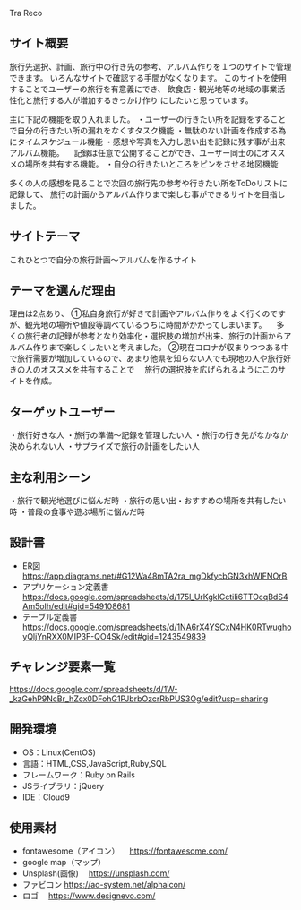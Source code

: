 Tra Reco

## サイト概要
旅行先選択、計画、旅行中の行き先の参考、アルバム作りを１つのサイトで管理できます。
いろんなサイトで確認する手間がなくなります。
このサイトを使用することでユーザーの旅行を有意義にでき、
飲食店・観光地等の地域の事業活性化と旅行する人が増加するきっかけ作り
にしたいと思っています。


主に下記の機能を取り入れました。
・ユーザーの行きたい所を記録をすることで自分の行きたい所の漏れをなくすタスク機能
・無駄のない計画を作成する為にタイムスケジュール機能
・感想や写真を入力し思い出を記録に残す事が出来アルバム機能。
　記録は任意で公開することができ、ユーザー同士のにオススメの場所を共有する機能。
・自分の行きたいところをピンをさせる地図機能

多くの人の感想を見ることで次回の旅行先の参考や行きたい所をToDoリストに記録して、
旅行の計画からアルバム作りまで楽しむ事ができるサイトを目指しました。

## サイトテーマ
これひとつで自分の旅行計画〜アルバムを作るサイト

## テーマを選んだ理由
理由は2点あり、
①私自身旅行が好きで計画やアルバム作りをよく行くのですが、観光地の場所や値段等調べているうちに時間がかかってしまいます。
　多くの旅行者の記録が参考となり効率化・選択肢の増加が出来、旅行の計画からアルバム作りまで楽しくしたいと考えました。
②現在コロナが収まりつつある中で旅行需要が増加しているので、あまり他県を知らない人でも現地の人や旅行好きの人のオススメを共有することで
　旅行の選択肢を広げられるようにこのサイトを作成。


## ターゲットユーザー
・旅行好きな人
・旅行の準備〜記録を管理したい人
・旅行の行き先がなかなか決められない人
・サプライズで旅行の計画をしたい人

## 主な利用シーン
・旅行で観光地選びに悩んだ時
・旅行の思い出・おすすめの場所を共有したい時
・普段の食事や遊ぶ場所に悩んだ時


## 設計書
- ER図
　https://app.diagrams.net/#G12Wa48mTA2ra_mgDkfycbGN3xhWIFNOrB
- アプリケーション定義書
　https://docs.google.com/spreadsheets/d/175l_UrKgkICctiIi6TTOcqBdS4Am5oIh/edit#gid=549108681
- テーブル定義書
　https://docs.google.com/spreadsheets/d/1NA6rX4YSCxN4HK0RTwughoyQljYnRXX0MIP3F-QO4Sk/edit#gid=1243549839



## チャレンジ要素一覧
https://docs.google.com/spreadsheets/d/1W-_kzGehP9NcBr_hZcx0DFohG1PJbrbOzcrRbPUS3Og/edit?usp=sharing

## 開発環境
- OS：Linux(CentOS)
- 言語：HTML,CSS,JavaScript,Ruby,SQL
- フレームワーク：Ruby on Rails
- JSライブラリ：jQuery
- IDE：Cloud9

## 使用素材
- fontawesome（アイコン）
　https://fontawesome.com/
- google map（マップ）
- Unsplash(画像)
　https://unsplash.com/
- ファビコン
  https://ao-system.net/alphaicon/
- ロゴ
　https://www.designevo.com/
